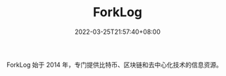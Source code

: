 ﻿---
weight: 
title: "ForkLog"
description: "ForkLog 始于 2014 年，专门提供比特币、区块链和去中心化技术的信息资源"
date: 2022-03-25T21:57:40+08:00
lastmod: 2022-03-25T16:45:40+08:00
draft: false
authors: ["Metabd"]
featuredImage: "forklog.jpg"
link: ""
tags: ["元宇宙资讯","ForkLog"]
categories: ["navigation"]
navigation: ["元宇宙资讯"]
lightgallery: true
toc: true
pinned: false
recommend: false
recommend1: false
---
ForkLog 始于 2014 年，专门提供比特币、区块链和去中心化技术的信息资源。
